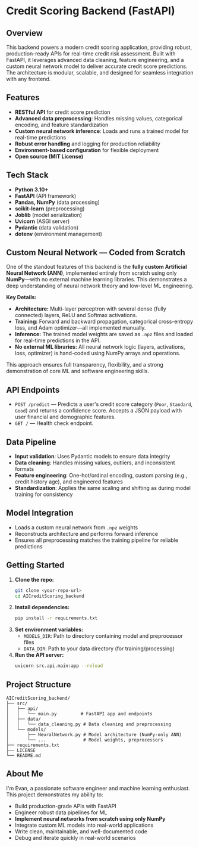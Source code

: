 # Credit Scoring Backend (FastAPI)

## Overview
This backend powers a modern credit scoring application, providing robust, production-ready APIs for real-time credit risk assessment. Built with FastAPI, it leverages advanced data cleaning, feature engineering, and a custom neural network model to deliver accurate credit score predictions. The architecture is modular, scalable, and designed for seamless integration with any frontend.

## Features
- **RESTful API** for credit score prediction
- **Advanced data preprocessing**: Handles missing values, categorical encoding, and feature standardization
- **Custom neural network inference**: Loads and runs a trained model for real-time predictions
- **Robust error handling** and logging for production reliability
- **Environment-based configuration** for flexible deployment
- **Open source (MIT License)**

## Tech Stack
- **Python 3.10+**
- **FastAPI** (API framework)
- **Pandas, NumPy** (data processing)
- **scikit-learn** (preprocessing)
- **Joblib** (model serialization)
- **Uvicorn** (ASGI server)
- **Pydantic** (data validation)
- **dotenv** (environment management)

## Custom Neural Network — Coded from Scratch
One of the standout features of this backend is the **fully custom Artificial Neural Network (ANN)**, implemented entirely from scratch using only **NumPy**—with no external machine learning libraries. This demonstrates a deep understanding of neural network theory and low-level ML engineering.

**Key Details:**
- **Architecture:** Multi-layer perceptron with several dense (fully connected) layers, ReLU and Softmax activations.
- **Training:** Forward and backward propagation, categorical cross-entropy loss, and Adam optimizer—all implemented manually.
- **Inference:** The trained model weights are saved as `.npz` files and loaded for real-time predictions in the API.
- **No external ML libraries:** All neural network logic (layers, activations, loss, optimizer) is hand-coded using NumPy arrays and operations.

This approach ensures full transparency, flexibility, and a strong demonstration of core ML and software engineering skills.

## API Endpoints
- `POST /predict` — Predicts a user's credit score category (`Poor`, `Standard`, `Good`) and returns a confidence score. Accepts a JSON payload with user financial and demographic features.
- `GET /` — Health check endpoint.

## Data Pipeline
- **Input validation**: Uses Pydantic models to ensure data integrity
- **Data cleaning**: Handles missing values, outliers, and inconsistent formats
- **Feature engineering**: One-hot/ordinal encoding, custom parsing (e.g., credit history age), and engineered features
- **Standardization**: Applies the same scaling and shifting as during model training for consistency

## Model Integration
- Loads a custom neural network from `.npz` weights
- Reconstructs architecture and performs forward inference
- Ensures all preprocessing matches the training pipeline for reliable predictions

## Getting Started
1. **Clone the repo:**
   ```bash
   git clone <your-repo-url>
   cd AICreditScoring_backend
   ```
2. **Install dependencies:**
   ```bash
   pip install -r requirements.txt
   ```
3. **Set environment variables:**
   - `MODELS_DIR`: Path to directory containing model and preprocessor files
   - `DATA_DIR`: Path to your data directory (for training/processing)
4. **Run the API server:**
   ```bash
   uvicorn src.api.main:app --reload
   ```

## Project Structure
```
AICreditScoring_backend/
├── src/
│   ├── api/
│   │   └── main.py         # FastAPI app and endpoints
│   ├── data/
│   │   └── data_cleaning.py # Data cleaning and preprocessing
│   └── models/
│       ├── NeuralNetwork.py # Model architecture (NumPy-only ANN)
│       └── ...              # Model weights, preprocessors
├── requirements.txt
├── LICENSE
└── README.md
```

## About Me
I'm Evan, a passionate software engineer and machine learning enthusiast. This project demonstrates my ability to:
- Build production-grade APIs with FastAPI
- Engineer robust data pipelines for ML
- **Implement neural networks from scratch using only NumPy**
- Integrate custom ML models into real-world applications
- Write clean, maintainable, and well-documented code
- Debug and iterate quickly in real-world scenarios
